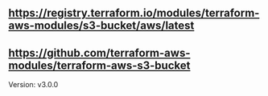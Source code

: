 ## https://registry.terraform.io/modules/terraform-aws-modules/s3-bucket/aws/latest
## https://github.com/terraform-aws-modules/terraform-aws-s3-bucket
Version:  v3.0.0